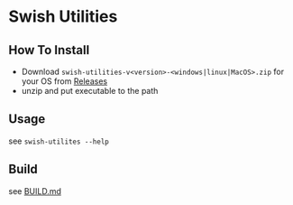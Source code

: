 # Swish Utilities #

## How To Install
- Download `swish-utilities-v<version>-<windows|linux|MacOS>.zip` for your OS from [Releases](https://github.com/swish-ai/swish-utilities/releases)
- unzip and put executable to the path

## Usage
see `swish-utilites --help`

## Build
see [BUILD.md](BUILD.md)
